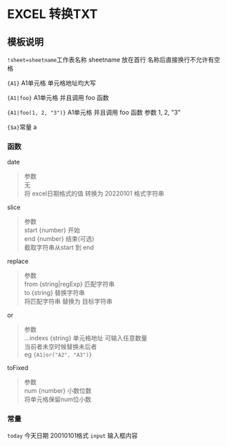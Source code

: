 # EXCEL 转换TXT

## 模板说明
`!sheet=sheetname`工作表名称 sheetname 放在首行 名称后直接换行不允许有空格

`{A1}`  A1单元格 单元格地址均大写

`{A1|foo}` A1单元格 并且调用 foo 函数

`{A1|foo(1, 2, "3")}` A1单元格 并且调用 foo 函数 参数 1, 2, "3"

`{$a}`常量 a

### 函数
date
>参数  
>无  
>将 excel日期格式的值 转换为 20220101 格式字符串

slice
>参数  
>start {number} 开始  
>end {number} 结束(可选)  
>截取字符串从start 到 end

replace
>参数  
>from {string|regExp} 匹配字符串  
>to {string} 替换字符串  
>将匹配字符串 替换为 目标字符串

or
>参数  
>...indexs {string} 单元格地址 可输入任意数量  
>当前者未空时候替换未后者  
>eg `{A1|or("A2", "A3")}`
  
toFixed
>参数  
>num {number} 小数位数  
>将单元格保留num位小数

### 常量
`today` 今天日期 20010101格式
`input` 输入框内容
